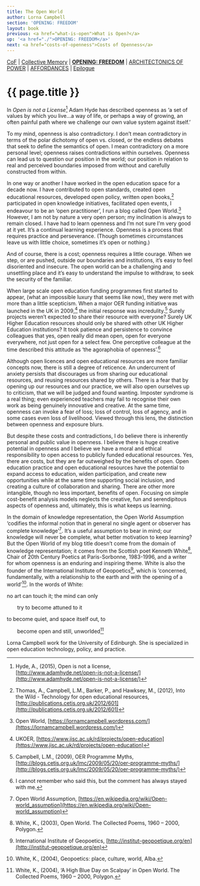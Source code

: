 ```yaml
---
title: The Open World
author: Lorna Campbell
section: 'OPENING: FREEDOM'
layout: book
previous: <a href="what-is-open">What is Open?</a>
up: '<a href="./">OPENING: FREEDOM</a>'
next: <a href="costs-of-openness">Costs of Openness</a>
---
```


[CoF][c0] | [Collective Memory][c1] | __[OPENING: FREEDOM][c2]__ | [ARCHITECTONICS OF POWER][c3] | [AFFORDANCES][c4] | [Epilogue][c5]

[c0]: /book "Cost of Freedom"
[c1]: /book/collective-memory
[c2]: /book/opening:freedom
[c3]: /book/architectonics-of-power
[c4]: /book/affordances
[c5]: /book/epilogue

# {{ page.title }}

In *Open is not a License*[^1] Adam Hyde has described openness as ‘a set of
values by which you live…a way of life, or perhaps a way of growing, an often
painful path where we challenge our own value system against itself.’

To my mind, openness is also contradictory. I don’t mean contradictory in terms
of the polar dichotomy of open vs. closed, or the endless debates that seek to
define the semantics of open. I mean contradictory on a more personal level;
openness raises contradictions within ourselves. Openness can lead us to
question our position in the world; our position in relation to real and
perceived boundaries imposed from without and carefully constructed from
within.

In one way or another I have worked in the open education space for a decade
now. I have contributed to open standards, created open educational resources,
developed open policy, written open books,[^2] participated in open knowledge
initiatives, facilitated open events, I endeavour to be an ‘open practitioner’,
I run a blog called Open World.[^3] However, I am not by nature a very open
person; my inclination is always to remain closed. I have had to learn openness
and I’m not sure I’m very good at it yet. It’s a continual learning experience.
Openness is a process that requires practice and perseverance. (Though
sometimes circumstances leave us with little choice, sometimes it’s open or
nothing.)

And of course, there is a cost; openness requires a little courage. When we
step, or are pushed, outside our boundaries and institutions, it’s easy to feel
disoriented and insecure. The open world can be a challenging and unsettling
place and it’s easy to understand the impulse to withdraw, to seek the security
of the familiar.

When large scale open education funding programmes first started to appear,
(what an impossible luxury that seems like now), they were met with more than a
little scepticism. When a major OER funding initiative was launched in the UK
in 2009,[^4] the initial response was incredulity.[^5] Surely projects weren’t
expected to share their resource with everyone? Surely UK Higher Education
resources should only be shared with other UK Higher Education institutions? It
took patience and persistence to convince colleagues that yes, open really did
mean open, open for everyone everywhere, not just open for a select few. One
perceptive colleague at the time described this attitude as ‘the agoraphobia of
openness’.[^6]

Although open licences and open educational resources are more familiar
concepts now, there is still a degree of reticence. An undercurrent of anxiety
persists that discourages us from sharing our educational resources, and
reusing resources shared by others. There is a fear that by opening up our
resources and our practice, we will also open ourselves up to criticism, that
we will be judged and found wanting. Imposter syndrome is a real thing; even
experienced teachers may fail to recognise their own work as being genuinely
innovative and creative. At the same time, openness can invoke a fear of loss;
loss of control, loss of agency, and in some cases even loss of livelihood.
Viewed through this lens, the distinction between openness and exposure blurs.

But despite these costs and contradictions, I do believe there is inherently
personal and public value in openness. I believe there is huge creative
potential in openness and I believe we have a moral and ethical responsibility
to open access to publicly funded educational resources. Yes, there are costs,
but they are far outweighed by the benefits of open. Open education practice
and open educational resources have the potential to expand access to
education, widen participation, and create new opportunities while at the same
time supporting social inclusion, and creating a culture of collaboration and
sharing. There are other more intangible, though no less important, benefits of
open. Focusing on simple cost-benefit analysis models neglects the creative,
fun and serendipitous aspects of openness and, ultimately, this is what keeps
us learning.

In the domain of knowledge representation, the Open World Assumption ‘codifies
the informal notion that in general no single agent or observer has complete
knowledge’[^7]. It’s a useful assumption to bear in mind; our knowledge will
never be complete, what better motivation to keep learning? But the Open World
of my blog title doesn’t come from the domain of knowledge representation; it
comes from the Scottish poet Kenneth White[^8], Chair of 20th Century Poetics
at Paris-Sorbonne, 1983-1996, and a writer for whom openness is an enduring and
inspiring theme. White is also the founder of the International Institute of
Geopoetics[^9], which is ‘concerned, fundamentally, with a relationship to the
earth and with the opening of a world’[^10]. In the words of White:

no art can touch it; the mind can only

<span style="margin-left:2em">try to become attuned to it</span>

to become quiet, and space itself out, to

<span style="margin-left:2em">become open and still, unworlded</span>[^11]

<p class="author bio">Lorna Campbell work for the University of Edinburgh. She
is specialized in open education technology, policy, and practice.</p>

[^1]: Hyde, A., (2015), Open is not a license, [http://www.adamhyde.net/open-is-not-a-license/](http://www.adamhyde.net/open-is-not-a-license/)
[^2]: Thomas, A., Campbell, L.M., Barker, P., and Hawksey, M., (2012), Into the Wild - Technology for open educational resources, [http://publications.cetis.org.uk/2012/601](http://publications.cetis.org.uk/2012/601)
[^3]: Open World, [https://lornamcampbell.wordpress.com/](https://lornamcampbell.wordpress.com/)
[^4]: UKOER, [https://www.jisc.ac.uk/rd/projects/open-education](https://www.jisc.ac.uk/rd/projects/open-education)
[^5]: Campbell, L.M., (2009), OER Programme Myths, [http://blogs.cetis.org.uk/lmc/2009/05/20/oer-programme-myths/](http://blogs.cetis.org.uk/lmc/2009/05/20/oer-programme-myths/)
[^6]: I cannot remember who said this, but the comment has always stayed with me.
[^7]: Open World Assumption, [https://en.wikipedia.org/wiki/Open-world_assumption](https://en.wikipedia.org/wiki/Open-world_assumption)
[^8]: White, K., (2003), Open World. The Collected Poems, 1960 – 2000, Polygon.
[^9]: International Institute of Geopoetics, [http://institut-geopoetique.org/en](http://institut-geopoetique.org/en)
[^10]: White, K., (2004), Geopoetics: place, culture, world, Alba.
[^11]: White, K., (2004), ‘A High Blue Day on Scalpay’ in Open World. The Collected Poems, 1960 – 2000, Polygon.
